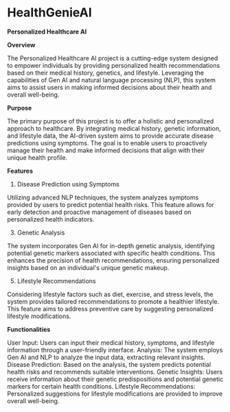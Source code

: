 # HealthGenieAI

**Personalized Healthcare AI**


**Overview**


The Personalized Healthcare AI project is a cutting-edge system designed to empower individuals by providing personalized health recommendations based on their medical history, genetics, and lifestyle. Leveraging the capabilities of Gen AI and natural language processing (NLP), this system aims to assist users in making informed decisions about their health and overall well-being.

**Purpose**


The primary purpose of this project is to offer a holistic and personalized approach to healthcare. By integrating medical history, genetic information, and lifestyle data, the AI-driven system aims to provide accurate disease predictions using symptoms. The goal is to enable users to proactively manage their health and make informed decisions that align with their unique health profile.

**Features**


1. Disease Prediction using Symptoms
   
Utilizing advanced NLP techniques, the system analyzes symptoms provided by users to predict potential health risks. This feature allows for early detection and proactive management of diseases based on personalized health indicators.

3. Genetic Analysis
   
The system incorporates Gen AI for in-depth genetic analysis, identifying potential genetic markers associated with specific health conditions. This enhances the precision of health recommendations, ensuring personalized insights based on an individual's unique genetic makeup.

5. Lifestyle Recommendations
   
Considering lifestyle factors such as diet, exercise, and stress levels, the system provides tailored recommendations to promote a healthier lifestyle. This feature aims to address preventive care by suggesting personalized lifestyle modifications.

**Functionalities**


User Input: Users can input their medical history, symptoms, and lifestyle information through a user-friendly interface.
Analysis: The system employs Gen AI and NLP to analyze the input data, extracting relevant insights.
Disease Prediction: Based on the analysis, the system predicts potential health risks and recommends suitable interventions.
Genetic Insights: Users receive information about their genetic predispositions and potential genetic markers for certain health conditions.
Lifestyle Recommendations: Personalized suggestions for lifestyle modifications are provided to improve overall well-being.
